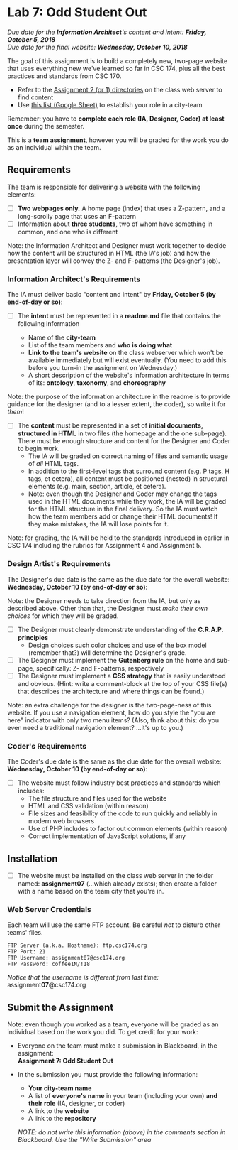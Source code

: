 # Lab 7: Odd Student Out

*Due date for the **Information Architect**'s content and intent: **Friday, October 5, 2018***<br>*Due date for the final website: **Wednesday, October 10, 2018***

The goal of this assignment is to build a completely new, two-page website that uses everything new we've learned so far in CSC 174, plus all the best practices and standards from CSC 170.

- Refer to the [Assignment 2 (or 1) directories](http://csc174.org/assignment02/) on the class web server to find content
- Use  [this list (Google Sheet)](https://docs.google.com/spreadsheets/d/1gXQP-1Rmra6w3PH9GzKOG9Y8-VlKk-DjlCFYFQHo0MM/edit#gid=493379955) to establish your role in a city-team

Remember: you have to **complete each role (IA, Designer, Coder) at least once** during the semester.

This is a **team assignment**, however you will be graded for the work you do as an individual within the team.  

## Requirements

The team is responsible for delivering a website with the following elements:

- [ ] **Two webpages only.**  A home page (index) that uses a Z-pattern, and a long-scrolly page that uses an F-pattern
- [ ] Information about **three students**, two of whom have something in common, and one who is different

Note: the Information Architect and Designer must work together to decide how the content will be structured in HTML (the IA's job) and how the presentation layer will convey the Z- and F-patterns (the Designer's job).

### Information Architect's Requirements

The IA must deliver basic "content and intent" by **Friday, October 5 (by end-of-day or so)**:

- [ ] The **intent** must be represented in a **readme.md** file that contains the following information

  - Name of the **city-team**
  - List of the team members and **who is doing what**
  - **Link to the team's website** on the class webserver which won't be available immediately but will exist eventually. (You need to add this before you turn-in the assignment on Wednesday.)
  - A short description of the website's information architecture in terms of its: **ontology**, **taxonomy**, and **choreography**

Note: the purpose of the information architecture in the readme is to provide guidance for the designer (and to a lesser extent, the coder), so write it for *them*!

- [ ] The **content** must be represented in a set of  **initial documents, structured in HTML** in two files (the homepage and the one sub-page).  There must be enough structure and content for the Designer and Coder to begin work.
  - The IA will be graded on correct naming of files and semantic usage of *all* HTML tags.
  - In addition to the first-level tags that surround content (e.g. P tags, H tags, et cetera), all content must be positioned (nested) in structural elements (e.g. main, section, article, et cetera).
  - Note: even though the Designer and Coder may change the tags used in the HTML documents while they work, the IA will be graded for the HTML structure in the final delivery.  So the IA must watch how the team members add or change their HTML documents!  If they make mistakes, the IA will lose points for it. 

Note: for grading, the IA will be held to the standards introduced in earlier in CSC 174 including the rubrics for Assignment 4 and Assignment 5.

### Design Artist's Requirements

The Designer's due date is the same as the due date for the overall website: **Wednesday, October 10 (by end-of-day or so)**:

Note: the Designer needs to take direction from the IA, but only as described above.  Other than that, the Designer must *make their own choices* for which they will be graded.

- [ ] The Designer must clearly demonstrate understanding of the **C.R.A.P. principles**
  - Design choices such color choices and use of the box model (remember that?) will determine the Designer's grade.
- [ ] The Designer must implement the **Gutenberg rule** on the home and sub-page, specifically:  Z- and F-patterns, respectively
- [ ] The Designer must implement a **CSS strategy** that is easily understood and obvious.  (Hint: write a comment-block at the top of your CSS file(s) that describes the architecture and where things can be found.)

Note: an extra challenge for the designer is the two-page-ness of this website.  If you use a navigation element, how do you style the "you are here" indicator with only two menu items?  (Also, think about this: do you even need a traditional navigation element? ...it's up to you.)

### Coder's Requirements

The Coder's due date is the same as the due date for the overall website: **Wednesday, October 10 (by end-of-day or so)**:

- [ ] The website must follow industry best practices and standards which includes:
  - The file structure and files used for the website
  - HTML and CSS validation (within reason)
  - File sizes and feasibility of the code to run quickly and reliably in modern web browsers
  - Use of PHP includes to factor out common elements (within reason)
  - Correct implementation of JavaScript solutions, if any

## Installation

- [ ] The website must be installed on the class web server in the folder named: **assignment07** (…which already exists); then create a folder with a name based on the team city that you're in.  

### Web Server Credentials

Each team will use the same FTP account. Be careful *not* to disturb other teams' files.

```
FTP Server (a.k.a. Hostname): ftp.csc174.org
FTP Port: 21
FTP Username: assignment07@csc174.org
FTP Password: coffee1N/!18
```

*Notice that the username is different from last time:* assignment**07**@csc174.org

## Submit the Assignment

Note: even though you worked as a team, everyone will be graded as an individual based on the work you did. To get credit for your work:

- Everyone on the team must make a submission in Blackboard, in the assignment:<br> **Assignment 7: Odd Student Out**

- In the submission you must provide the following information:

  - **Your city-team name**
  - A list of **everyone's name** in your team (including your own) **and their role** (IA, designer, or coder)
  - A link to the **website**
  - A link to the **repository**

  *NOTE: do not write this information (above) in the comments section in Blackboard.  Use the "Write Submission" area*